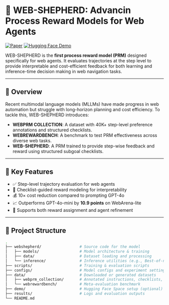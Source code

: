 # 🐑 WEB-SHEPHERD: Advancin Process Reward Models for Web Agents

[![Paper](https://img.shields.io/badge/Paper-NeurIPS--2025-informational)](https://openreview.net/forum?id=YOUR_ID)
[![Hugging Face Demo](https://img.shields.io/badge/Demo-HuggingFace-blue)](https://huggingface.co/spaces/WebShepherd/Project-Web-Shepherd)

WEB-SHEPHERD is the **first process reward model (PRM)** designed specifically for web agents. It evaluates trajectories at the step level to provide interpretable and cost-efficient feedback for both learning and inference-time decision making in web navigation tasks.

---

## 🚀 Overview

Recent multimodal language models (MLLMs) have made progress in web automation but struggle with long-horizon planning and cost efficiency. To tackle this, WEB-SHEPHERD introduces:

- **WEBPRM COLLECTION**: A dataset with 40K+ step-level preference annotations and structured checklists.
- **WEBREWARDBENCH**: A benchmark to test PRM effectiveness across diverse web tasks.
- **WEB-SHEPHERD**: A PRM trained to provide step-wise feedback and reward using structured subgoal checklists.

---

## 🧠 Key Features

- ✅ Step-level trajectory evaluation for web agents
- 🧾 Checklist-guided reward modeling for interpretability
- 💰 10× cost reduction compared to prompting GPT-4o
- 📈 Outperforms GPT-4o-mini by **10.9 points** on WebArena-lite
- 🔄 Supports both reward assignment and agent refinement

---

## 📂 Project Structure

```bash
.
├── webshepherd/                 # Source code for the model
│   ├── models/                  # Model architecture & training
│   ├── data/                    # Dataset loading and processing
│   └── inference/               # Inference utilities (e.g., Best-of-n, feedback)
├── scripts/                     # Training & evaluation scripts
├── configs/                     # Model configs and experiment settings
├── data/                        # Downloaded or generated datasets
│   ├── webprm_collection/       # Annotated instructions, checklists, and actions
│   └── webrewardbench/          # Meta-evaluation benchmark
├── demo/                        # Hugging Face Space setup (optional)
├── results/                     # Logs and evaluation outputs
└── README.md
```
